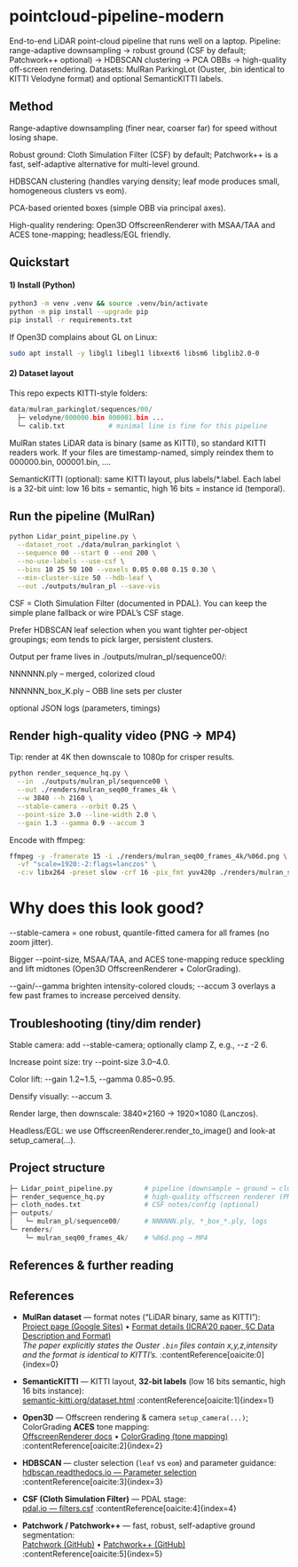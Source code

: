 # pointcloud-pipeline-modern

End-to-end LiDAR point-cloud pipeline that runs well on a laptop.
Pipeline: range-adaptive downsampling → robust ground (CSF by default; Patchwork++ optional) → HDBSCAN clustering → PCA OBBs → high-quality off-screen rendering.
Datasets: MulRan ParkingLot (Ouster, .bin identical to KITTI Velodyne format) and optional SemanticKITTI labels.


## Method
Range-adaptive downsampling (finer near, coarser far) for speed without losing shape.

Robust ground: Cloth Simulation Filter (CSF) by default; Patchwork++ is a fast, self-adaptive alternative for multi-level ground. 

HDBSCAN clustering (handles varying density; leaf mode produces small, homogeneous clusters vs eom). 

PCA-based oriented boxes (simple OBB via principal axes).

High-quality rendering: Open3D OffscreenRenderer with MSAA/TAA and ACES tone-mapping; headless/EGL friendly.

## Quickstart

#### 1) Install (Python)
```bash
python3 -m venv .venv && source .venv/bin/activate
python -m pip install --upgrade pip
pip install -r requirements.txt
```

If Open3D complains about GL on Linux:
```bash
sudo apt install -y libgl1 libegl1 libxext6 libsm6 libglib2.0-0
```

#### 2) Dataset layout
This repo expects KITTI-style folders:
```python
data/mulran_parkinglot/sequences/00/
  ├─ velodyne/000000.bin 000001.bin ...
  └─ calib.txt           # minimal line is fine for this pipeline
```

MulRan states LiDAR data is binary (same as KITTI), so standard KITTI readers work. If your files are timestamp-named, simply reindex them to 000000.bin, 000001.bin, ....

SemanticKITTI (optional): same KITTI layout, plus labels/*.label. Each label is a 32-bit uint: low 16 bits = semantic, high 16 bits = instance id (temporal).

## Run the pipeline (MulRan)
```bash
python Lidar_point_pipeline.py \
  --dataset_root ./data/mulran_parkinglot \
  --sequence 00 --start 0 --end 200 \
  --no-use-labels --use-csf \
  --bins 10 25 50 100 --voxels 0.05 0.08 0.15 0.30 \
  --min-cluster-size 50 --hdb-leaf \
  --out ./outputs/mulran_pl --save-vis
```

CSF = Cloth Simulation Filter (documented in PDAL). You can keep the simple plane fallback or wire PDAL’s CSF stage. 

Prefer HDBSCAN leaf selection when you want tighter per-object groupings; eom tends to pick larger, persistent clusters.


Output per frame lives in ./outputs/mulran_pl/sequence00/:

NNNNNN.ply – merged, colorized cloud

NNNNNN_box_K.ply – OBB line sets per cluster

optional JSON logs (parameters, timings)

## Render high-quality video (PNG → MP4)

Tip: render at 4K then downscale to 1080p for crisper results.

```bash
python render_sequence_hq.py \
  --in  ./outputs/mulran_pl/sequence00 \
  --out ./renders/mulran_seq00_frames_4k \
  --w 3840 --h 2160 \
  --stable-camera --orbit 0.25 \
  --point-size 3.0 --line-width 2.0 \
  --gain 1.3 --gamma 0.9 --accum 3
```

Encode with ffmpeg:

```bash
ffmpeg -y -framerate 15 -i ./renders/mulran_seq00_frames_4k/%06d.png \
  -vf "scale=1920:-2:flags=lanczos" \
  -c:v libx264 -preset slow -crf 16 -pix_fmt yuv420p ./renders/mulran_seq00_1080p.mp4
```

# Why does this look good?

--stable-camera = one robust, quantile-fitted camera for all frames (no zoom jitter).

Bigger --point-size, MSAA/TAA, and ACES tone-mapping reduce speckling and lift midtones (Open3D OffscreenRenderer + ColorGrading). 

--gain/--gamma brighten intensity-colored clouds; --accum 3 overlays a few past frames to increase perceived density.


## Troubleshooting (tiny/dim render)

Stable camera: add --stable-camera; optionally clamp Z, e.g., --z -2 6.

Increase point size: try --point-size 3.0–4.0.

Color lift: --gain 1.2~1.5, --gamma 0.85~0.95.

Densify visually: --accum 3.

Render large, then downscale: 3840×2160 → 1920×1080 (Lanczos).

Headless/EGL: we use OffscreenRenderer.render_to_image() and look-at setup_camera(...). 

## Project structure

```python
├─ Lidar_point_pipeline.py        # pipeline (downsample → ground → cluster → OBB)
├─ render_sequence_hq.py          # high-quality offscreen renderer (PNG)
├─ cloth_nodes.txt                # CSF notes/config (optional)
├─ outputs/
│   └─ mulran_pl/sequence00/      # NNNNNN.ply, *_box_*.ply, logs
└─ renders/
    └─ mulran_seq00_frames_4k/    # %06d.png → MP4
```

## References & further reading

## References

- **MulRan dataset** — format notes (“LiDAR binary, same as KITTI”):  
  [Project page (Google Sites)](https://sites.google.com/view/mulran-dataset/home) •
  [Format details (ICRA’20 paper, §C Data Description and Format)](https://gisbi-kim.github.io/publications/gkim-2020-icra.pdf)  
  *The paper explicitly states the Ouster `.bin` files contain x,y,z,intensity and the format is identical to KITTI’s.* :contentReference[oaicite:0]{index=0}

- **SemanticKITTI** — KITTI layout, **32-bit labels** (low 16 bits semantic, high 16 bits instance):  
  [semantic-kitti.org/dataset.html](https://semantic-kitti.org/dataset.html) :contentReference[oaicite:1]{index=1}

- **Open3D** — Offscreen rendering & camera `setup_camera(...)`; ColorGrading **ACES** tone mapping:  
  [OffscreenRenderer docs](https://www.open3d.org/docs/latest/python_api/open3d.visualization.rendering.OffscreenRenderer.html) •
  [ColorGrading (tone mapping)](https://www.open3d.org/docs/latest/python_api/open3d.visualization.rendering.ColorGrading.html) :contentReference[oaicite:2]{index=2}

- **HDBSCAN** — cluster selection (`leaf` vs `eom`) and parameter guidance:  
  [hdbscan.readthedocs.io — Parameter selection](https://hdbscan.readthedocs.io/en/latest/parameter_selection.html) :contentReference[oaicite:3]{index=3}

- **CSF (Cloth Simulation Filter)** — PDAL stage:  
  [pdal.io — filters.csf](https://pdal.io/en/stable/stages/filters.csf.html) :contentReference[oaicite:4]{index=4}

- **Patchwork / Patchwork++** — fast, robust, self-adaptive ground segmentation:  
  [Patchwork (GitHub)](https://github.com/LimHyungTae/patchwork) •
  [Patchwork++ (GitHub)](https://github.com/url-kaist/patchwork-plusplus) :contentReference[oaicite:5]{index=5}
